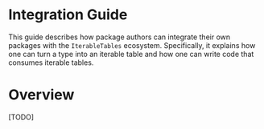 # Integration Guide

This guide describes how package authors can integrate their own packages
with the `IterableTables` ecosystem. Specifically, it explains how
one can turn a type into an iterable table and how one can write code
that consumes iterable tables.

# Overview

[TODO]

